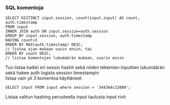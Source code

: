### SQL komentoja
```
SELECT DISTINCT input.session, count(input.input) AS count, auth.timestamp 
FROM input 
INNER JOIN auth ON input.session=auth.session 
GROUP BY input.session, auth.timestamp 
HAVING count>3 
ORDER BY MAX(auth.timestamp) DESC;
// listaa ajan mukaan uusin ensin, tai
ORDER BY count DESC;
// listaa komentojen lukumäärän mukaan, suurin ensin
```
Tuo listaa kaikki eri sessio hashit sekä niiden tekemien inputtien lukumäärän sekä hakee auth logista session timestampin  
listaa vain yli 3 komentoa käyttäneet  

```
SELECT input FROM input where session = '344364c22080';
```
Listaa valitun hashing perusteella input taulusta input rivit
